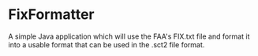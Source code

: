 # FixFormatter
A simple Java application which will use the FAA's FIX.txt file and format it into a usable format that can be used in the .sct2 file format. 
